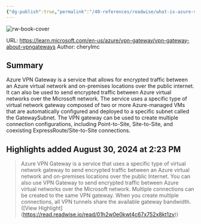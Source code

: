 ```yaml
---
{"dg-publish":true,"permalink":"/40-references/readwise/what-is-azure-vpn-gateway/","tags":["rw/articles"]}
---
```


![rw-book-cover](https://readwise-assets.s3.amazonaws.com/media/uploaded_book_covers/profile_921743/open-graph-image_jaAnZEn.png)
  
URL: https://learn.microsoft.com/en-us/azure/vpn-gateway/vpn-gateway-about-vpngateways
Author: cherylmc

## Summary

Azure VPN Gateway is a service that allows for encrypted traffic between an Azure virtual network and on-premises locations over the public internet. It can also be used to send encrypted traffic between Azure virtual networks over the Microsoft network. The service uses a specific type of virtual network gateway composed of two or more Azure-managed VMs that are automatically configured and deployed to a specific subnet called the GatewaySubnet. The VPN gateway can be used to create multiple connection configurations, including Point-to-Site, Site-to-Site, and coexisting ExpressRoute/Site-to-Site connections.

## Highlights added August 30, 2024 at 2:23 PM
>Azure VPN Gateway is a service that uses a specific type of virtual network gateway to send encrypted traffic between an Azure virtual network and on-premises locations over the public Internet. You can also use VPN Gateway to send encrypted traffic between Azure virtual networks over the Microsoft network. Multiple connections can be created to the same VPN gateway. When you create multiple connections, all VPN tunnels share the available gateway bandwidth. ([View Highlight] (https://read.readwise.io/read/01h2w0e0kwt4c67x752x8kt1zv))


